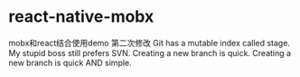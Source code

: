 # react-native-mobx
mobx和react结合使用demo
第二次修改
Git has a mutable index called stage.
My stupid boss still prefers SVN.
Creating a new branch is quick.
Creating a new branch is quick AND simple.
